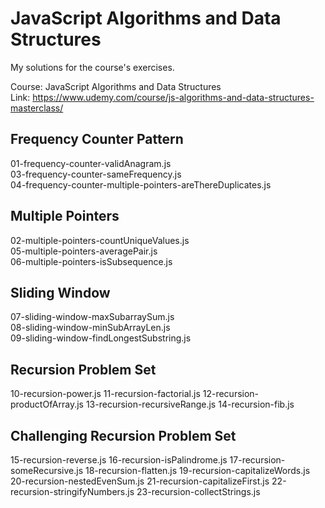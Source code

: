 # JavaScript Algorithms and Data Structures

My solutions for the course's exercises.

Course: JavaScript Algorithms and Data Structures  
Link: https://www.udemy.com/course/js-algorithms-and-data-structures-masterclass/

## Frequency Counter Pattern
01-frequency-counter-validAnagram.js  
03-frequency-counter-sameFrequency.js  
04-frequency-counter-multiple-pointers-areThereDuplicates.js  

## Multiple Pointers
02-multiple-pointers-countUniqueValues.js  
05-multiple-pointers-averagePair.js  
06-multiple-pointers-isSubsequence.js  

## Sliding Window
07-sliding-window-maxSubarraySum.js  
08-sliding-window-minSubArrayLen.js  
09-sliding-window-findLongestSubstring.js  

## Recursion Problem Set
10-recursion-power.js
11-recursion-factorial.js
12-recursion-productOfArray.js
13-recursion-recursiveRange.js
14-recursion-fib.js

## Challenging Recursion Problem Set
15-recursion-reverse.js
16-recursion-isPalindrome.js
17-recursion-someRecursive.js
18-recursion-flatten.js
19-recursion-capitalizeWords.js
20-recursion-nestedEvenSum.js
21-recursion-capitalizeFirst.js
22-recursion-stringifyNumbers.js
23-recursion-collectStrings.js
